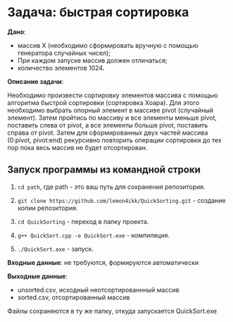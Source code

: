 # Задача: быстрая сортировка

**Дано**:  

- массив X (необходимо сформировать вручную с помощью генератора
случайных чисел);
- При каждом запуске массив должен отличаться;
- количество элементов 1024.

**Описание задачи**:

Необходимо произвести сортировку элементов массива с помощью
алгоритма быстрой сортировки (сортировка Хоара). Для этого необходимо выбрать
опорный элемент в массиве pivot (случайный элемент). Затем пройтись по массиву и
все элементы меньше pivot, поставить слева от pivot, а все элементы больше pivot,
поставить справа от pivot. Затем для сформированных двух частей массива (0:pivot,
pivot:end) рекурсивно повторить операции сортировки до тех пор пока весь массив не
будет отсортирован.

## Запуск программы из командной строки

1. ``` cd path ```, где path - это ваш путь для сохранения репозитория.

2. ``` git clone https://github.com/lemon4ikk/QuickSorting.git ``` - создание копии репозитория.

3. ``` cd QuickSorting ``` - переход в папку проекта.

4. ``` g++ QuickSort.cpp -o QuickSort.exe ``` - компиляция.

5. ``` ./QuickSort.exe ``` - запуск.

**Входные данные**: не требуются, формируются автоматически

**Выходные данные**:

- unsorted.csv, исходный неотсортированнный массив
- sorted.csv, отсортированный массив

Файлы сохраняются в ту же папку, откуда запускается QuickSort.exe
